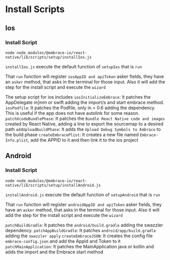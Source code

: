 # Install Scripts

## Ios

### Install Script

```shell
node node_modules/@embrace-io/react-native/lib/scripts/setup/installIos.js
```

`installIos.js` execute the default function of `setupIos` that is `run`

That `run` function will register `iosAppID and apiToken` asker fields, they have an `asker` method, that asks in the terminal for those input. Also it will add the step for the install script and execute the `wizard`

The setup script for ios includes
`iosInitializeEmbrace`: It patches the AppDelegate m|mm or swift adding the import/s and start embrace method.
`iosPodfile`: It patches the Podfile, only in < 0.6 adding the dependency. This is useful if the app does not have autolink for some reason.
`patchXcodeBundlePhase`: It patches the `Bundle React Native code and images` created by React Native, adding a line to export the sourcemap to a desired path
`addUploadBuildPhase`: It adds the `Upload Debug Symbols to Embrace` to the build phase
`createEmbracePlist`: It creates a new file named `Embrace-Info.plist`, add the APPID to it and then link it to the ios project

## Android

### Install Script

```shell
node node_modules/@embrace-io/react-native/lib/scripts/setup/installAndroid.js
```

`installAndroid.js` execute the default function of `setupAndroid` that is `run`

That `run` function will register `androidAppID and apiToken` asker fields, they have an `asker` method, that asks in the terminal for those input. Also it will add the step for the install script and execute the `wizard`

`patchBuildGradle`: It patches the `android/build.gradle` adding the swazzler dependency.
`patchAppBuildGradle`: It patches `android/app/build.gradle` adding the `swazzler apply`
`createEmbraceJSON`: It creates the config file `embrace-config.json` and add the AppId and Token to it
`patchMainApplication`: It patches the MainApplication java or kotlin and adds the import and the Embrace start method

